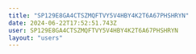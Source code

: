 ```yaml
---
title: "SP129E8GA4CTSZMQFTVY5V4HBY4K2T6A67PHSHRYN"
date: 2024-06-22T17:52:51.743Z
user: SP129E8GA4CTSZMQFTVY5V4HBY4K2T6A67PHSHRYN
layout: "users"
---
```

    